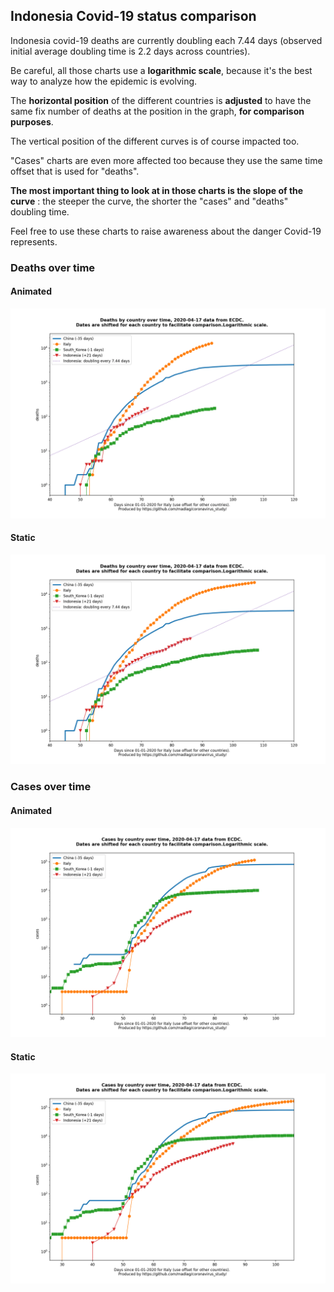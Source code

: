 ## Indonesia Covid-19 status comparison 

Indonesia covid-19 deaths are currently doubling each 7.44 days (observed initial average doubling time is 2.2 days across countries).



Be careful, all those charts use a **logarithmic scale**, because it's the best way to analyze how the epidemic is evolving.
 
The **horizontal position** of the different countries is **adjusted** to have the same fix number of deaths at the position in the graph, **for comparison purposes**.

The vertical position of the different curves is of course impacted too.

"Cases" charts are even more affected too because they use the same time offset that is used for "deaths".

**The most important thing to look at in those charts is the slope of the curve** : the steeper the curve, the shorter the "cases" and "deaths" doubling time.

Feel free to use these charts to raise awareness about the danger Covid-19 represents. 


 
### Deaths over time
 
#### Animated
![Indonesia covid-19 deaths animated chart](https://raw.githubusercontent.com/madlag/coronavirus_study/master/notebooks/graphs/2020-04-17/countries/Indonesia/2020-04-17_Indonesia_deaths.gif "Indonesia covid-19 deaths animated chart")   
 
#### Static
![Indonesia covid-19 deaths static chart](https://raw.githubusercontent.com/madlag/coronavirus_study/master/notebooks/graphs/2020-04-17/countries/Indonesia/2020-04-17_Indonesia_deaths.png "Indonesia covid-19 deaths static chart")   

 
### Cases over time
 
#### Animated
![Indonesia covid-19 cases animated chart](https://raw.githubusercontent.com/madlag/coronavirus_study/master/notebooks/graphs/2020-04-17/countries/Indonesia/2020-04-17_Indonesia_cases.gif "Indonesia covid-19 cases animated chart")   
 
#### Static
![Indonesia covid-19 cases static chart](https://raw.githubusercontent.com/madlag/coronavirus_study/master/notebooks/graphs/2020-04-17/countries/Indonesia/2020-04-17_Indonesia_cases.png "Indonesia covid-19 cases static chart")   


